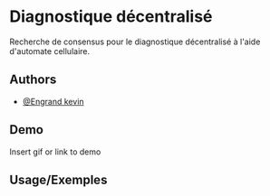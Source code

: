 
# Diagnostique décentralisé

Recherche de consensus pour le diagnostique décentralisé à l'aide d'automate cellulaire.


## Authors

- [@Engrand kevin](https://www.github.com/Nexiim)


## Demo

Insert gif or link to demo


## Usage/Exemples

